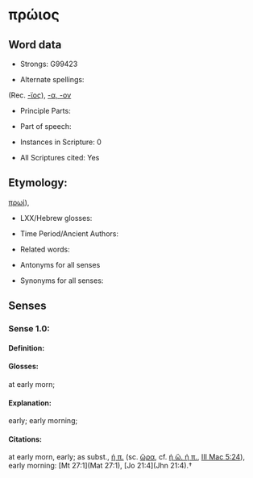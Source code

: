# πρώιος

<!-- Status: S2=NeedsEdits -->
<!-- Lexica used for edits:   -->

## Word data

* Strongs: G99423

* Alternate spellings:

(Rec. [-ϊος]()), [-α, -ον]()

* Principle Parts: 


* Part of speech: 


* Instances in Scripture: 0

* All Scriptures cited: Yes

## Etymology: 

[πρωί]()),

* LXX/Hebrew glosses: 


* Time Period/Ancient Authors: 


* Related words: 

* Antonyms for all senses

* Synonyms for all senses: 


## Senses 


### Sense  1.0: 

#### Definition: 

#### Glosses: 

at early morn; 

#### Explanation: 

early; 
early morning; 

#### Citations: 

at early morn, early; as subst., [ἡ π.]() (sc. [ὥρα](), cf. [ἡ ὥ. ἡ π.](), [III Mac 5:24](3Macc.5.24)), early morning: [Mt 27:1](Mat 27:1), [Jo 21:4](Jhn 21:4).†
